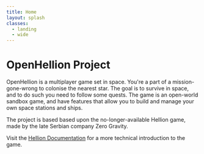 ```yaml
---
title: Home
layout: splash
classes:
  - landing
  - wide
---
```


# OpenHellion Project
OpenHellion is a multiplayer game set in space. You're a part of a mission-gone-wrong to colonise the nearest star. The goal is to survive in space, and to do such you need to follow some quests. The game is an open-world sandbox game, and have features that allow you to build and manage your own space stations and ships.

The project is based based upon the no-longer-available Hellion game, made by the late Serbian company Zero Gravity.

Visit the [Hellion Documentation](documentation/home) for a more technical introduction to the game.